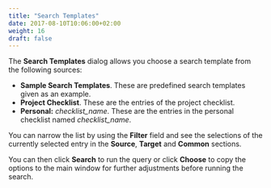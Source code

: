 ```yaml
---
title: "Search Templates"
date: 2017-08-10T10:06:00+02:00
weight: 16
draft: false
---
```


The **Search Templates** dialog allows you choose a search template from the following sources:

*	**Sample Search Templates**. These are predefined search templates given as an example.
*	**Project Checklist**. These are the entries of the project checklist.
*	**Personal:** *checklist_name*. These are the entries in the personal checklist named *checklist_name*. 

You can narrow the list by using the **Filter** field and see the selections of the currently selected entry in
the **Source**, **Target** and **Common** sections.

You can then click **Search** to run the query or click **Choose** to copy the options to the main window for
further adjustments before running the search.

